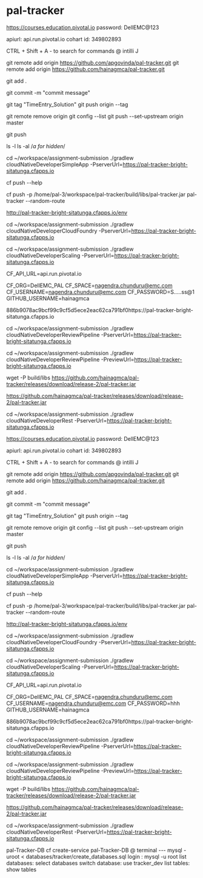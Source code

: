 # pal-tracker
https://courses.education.pivotal.io
password: DellEMC@123

apiurl: api.run.pivotal.io
cohart id: 349802893

CTRL + Shift + A - to search for commands @ intilli J

git remote add origin https://github.com/apgovinda/pal-tracker.git
git remote add origin https://github.com/hainagmca/pal-tracker.git

git add .

git commit -m "commit message"

git tag "TimeEntry_Solution"
git push origin --tag

git remote remove origin
git config --list
git push --set-upstream origin master

git push

ls -l
ls -al /*a for hidden*/


cd ~/workspace/assignment-submission
./gradlew cloudNativeDeveloperSimpleApp -PserverUrl=https://pal-tracker-bright-sitatunga.cfapps.io


cf push --help

cf push -p /home/pal-3/workspace/pal-tracker/build/libs/pal-tracker.jar pal-tracker --random-route

http://pal-tracker-bright-sitatunga.cfapps.io/env

cd ~/workspace/assignment-submission
./gradlew cloudNativeDeveloperCloudFoundry -PserverUrl=https://pal-tracker-bright-sitatunga.cfapps.io



cd ~/workspace/assignment-submission
./gradlew cloudNativeDeveloperScaling -PserverUrl=https://pal-tracker-bright-sitatunga.cfapps.io

CF_API_URL=api.run.pivotal.io

CF_ORG=DellEMC_PAL
CF_SPACE=nagendra.chunduru@emc.com
CF_USERNAME=nagendra.chunduru@emc.com
CF_PASSWORD=S.....ss@1
GITHUB_USERNAME=hainagmca

886b9078ac9bcf99c9cf5d5ece2eac62ca791bf0https://pal-tracker-bright-sitatunga.cfapps.io


cd ~/workspace/assignment-submission
./gradlew cloudNativeDeveloperReviewPipeline -PserverUrl=https://pal-tracker-bright-sitatunga.cfapps.io

cd ~/workspace/assignment-submission
./gradlew cloudNativeDeveloperReviewPipeline -PreviewUrl=https://pal-tracker-bright-sitatunga.cfapps.io


wget -P build/libs https://github.com/hainagmca/pal-tracker/releases/download/release-2/pal-tracker.jar


https://github.com/hainagmca/pal-tracker/releases/download/release-2/pal-tracker.jar


cd ~/workspace/assignment-submission
./gradlew cloudNativeDeveloperRest -PserverUrl=https://pal-tracker-bright-sitatunga.cfapps.io


https://courses.education.pivotal.io
password: DellEMC@123

apiurl: api.run.pivotal.io
cohart id: 349802893

CTRL + Shift + A - to search for commands @ intilli J

git remote add origin https://github.com/apgovinda/pal-tracker.git
git remote add origin https://github.com/hainagmca/pal-tracker.git

git add .

git commit -m "commit message"

git tag "TimeEntry_Solution"
git push origin --tag

git remote remove origin
git config --list
git push --set-upstream origin master

git push

ls -l
ls -al /*a for hidden*/


cd ~/workspace/assignment-submission
./gradlew cloudNativeDeveloperSimpleApp -PserverUrl=https://pal-tracker-bright-sitatunga.cfapps.io


cf push --help

cf push -p /home/pal-3/workspace/pal-tracker/build/libs/pal-tracker.jar pal-tracker --random-route

http://pal-tracker-bright-sitatunga.cfapps.io/env

cd ~/workspace/assignment-submission
./gradlew cloudNativeDeveloperCloudFoundry -PserverUrl=https://pal-tracker-bright-sitatunga.cfapps.io



cd ~/workspace/assignment-submission
./gradlew cloudNativeDeveloperScaling -PserverUrl=https://pal-tracker-bright-sitatunga.cfapps.io

CF_API_URL=api.run.pivotal.io

CF_ORG=DellEMC_PAL
CF_SPACE=nagendra.chunduru@emc.com
CF_USERNAME=nagendra.chunduru@emc.com
CF_PASSWORD=hhh
GITHUB_USERNAME=hainagmca

886b9078ac9bcf99c9cf5d5ece2eac62ca791bf0https://pal-tracker-bright-sitatunga.cfapps.io


cd ~/workspace/assignment-submission
./gradlew cloudNativeDeveloperReviewPipeline -PserverUrl=https://pal-tracker-bright-sitatunga.cfapps.io

cd ~/workspace/assignment-submission
./gradlew cloudNativeDeveloperReviewPipeline -PreviewUrl=https://pal-tracker-bright-sitatunga.cfapps.io


wget -P build/libs https://github.com/hainagmca/pal-tracker/releases/download/release-2/pal-tracker.jar


https://github.com/hainagmca/pal-tracker/releases/download/release-2/pal-tracker.jar


cd ~/workspace/assignment-submission
./gradlew cloudNativeDeveloperRest -PserverUrl=https://pal-tracker-bright-sitatunga.cfapps.io


pal-Tracker-DB
cf create-service pal-Tracker-DB
@ terminal --- mysql -uroot < databases/tracker/create_databases.sql
 login : mysql -u root
 list databases: select databases
  switch database: use tracker_dev
  list tables: show tables
